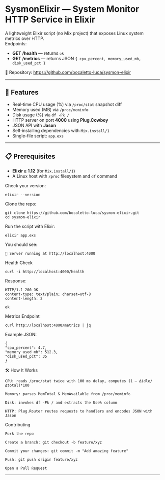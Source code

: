 # SysmonElixir — System Monitor HTTP Service in Elixir

A lightweight Elixir script (no Mix project) that exposes Linux system metrics over HTTP.  
Endpoints:
- **GET /health** — returns `ok`  
- **GET /metrics** — returns JSON `{ cpu_percent, memory_used_mb, disk_used_pct }`

🔗 Repository: https://github.com/bocaletto-luca/sysmon-elixir

---

## 🚀 Features

- Real‐time CPU usage (%) via `/proc/stat` snapshot diff  
- Memory used (MB) via `/proc/meminfo`  
- Disk usage (%) via `df -Pk /`  
- HTTP server on port **4000** using **Plug.Cowboy**  
- JSON API with **Jason**  
- Self‐installing dependencies with `Mix.install/1`  
- Single-file script: `app.exs`  

---

## 📋 Prerequisites

- **Elixir ≥ 1.12** (for `Mix.install/1`)  
- A Linux host with `/proc` filesystem and `df` command  

Check your version:

    elixir --version

Clone the repo:

    git clone https://github.com/bocaletto-luca/sysmon-elixir.git
    cd sysmon-elixir

Run the script with Elixir:

    elixir app.exs

You should see:

    🚀 Server running at http://localhost:4000

Health Check

    curl -i http://localhost:4000/health

Response:

    HTTP/1.1 200 OK
    content-type: text/plain; charset=utf-8
    content-length: 2

    ok

Metrics Endpoint

    curl http://localhost:4000/metrics | jq

Example JSON:

    {
    "cpu_percent": 4.7,
    "memory_used_mb": 512.3,
    "disk_used_pct": 35
    }

🛠️ How It Works

    CPU: reads /proc/stat twice with 100 ms delay, computes (1 – Δidle/Δtotal)*100

    Memory: parses MemTotal & MemAvailable from /proc/meminfo

    Disk: invokes df -Pk / and extracts the Use% column

    HTTP: Plug.Router routes requests to handlers and encodes JSON with Jason

Contributing

    Fork the repo

    Create a branch: git checkout -b feature/xyz

    Commit your changes: git commit -m "Add amazing feature"

    Push: git push origin feature/xyz

    Open a Pull Request

---
